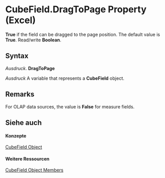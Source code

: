 
# CubeField.DragToPage Property (Excel)

 **True** if the field can be dragged to the page position. The default value is **True**. Read/write **Boolean**.


## Syntax

 _Ausdruck_. **DragToPage**

 _Ausdruck_ A variable that represents a **CubeField** object.


## Remarks

For OLAP data sources, the value is  **False** for measure fields.


## Siehe auch


#### Konzepte


[CubeField Object](6db16910-6c27-651a-c388-e54e27fe4519.md)
#### Weitere Ressourcen


[CubeField Object Members](http://msdn.microsoft.com/library/2f3cbe65-45ff-abe0-3e48-29c0d490f600%28Office.15%29.aspx)